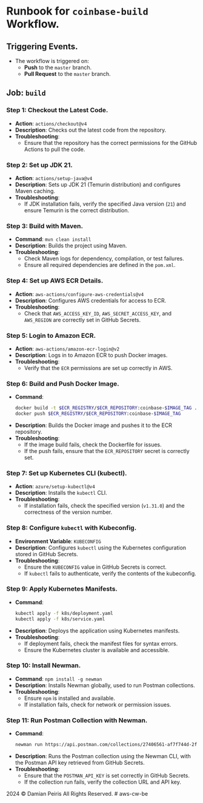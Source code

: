# Runbook for `coinbase-build` Workflow.

## Triggering Events.
- The workflow is triggered on:
  - **Push** to the `master` branch.
  - **Pull Request** to the `master` branch.

## Job: `build`

### Step 1: Checkout the Latest Code.
- **Action**: `actions/checkout@v4`
- **Description**: Checks out the latest code from the repository.
- **Troubleshooting**: 
  - Ensure that the repository has the correct permissions for the GitHub Actions to pull the code.

### Step 2: Set up JDK 21.
- **Action**: `actions/setup-java@v4`
- **Description**: Sets up JDK 21 (Temurin distribution) and configures Maven caching.
- **Troubleshooting**: 
  - If JDK installation fails, verify the specified Java version (`21`) and ensure Temurin is the correct distribution.

### Step 3: Build with Maven.
- **Command**: `mvn clean install`
- **Description**: Builds the project using Maven.
- **Troubleshooting**: 
  - Check Maven logs for dependency, compilation, or test failures.
  - Ensure all required dependencies are defined in the `pom.xml`.

### Step 4: Set up AWS ECR Details.
- **Action**: `aws-actions/configure-aws-credentials@v4`
- **Description**: Configures AWS credentials for access to ECR.
- **Troubleshooting**: 
  - Check that `AWS_ACCESS_KEY_ID`, `AWS_SECRET_ACCESS_KEY`, and `AWS_REGION` are correctly set in GitHub Secrets.

### Step 5: Login to Amazon ECR.
- **Action**: `aws-actions/amazon-ecr-login@v2`
- **Description**: Logs in to Amazon ECR to push Docker images.
- **Troubleshooting**: 
  - Verify that the `ECR` permissions are set up correctly in AWS.

### Step 6: Build and Push Docker Image.
- **Command**: 
  ```bash
  docker build -t $ECR_REGISTRY/$ECR_REPOSITORY:coinbase-$IMAGE_TAG .
  docker push $ECR_REGISTRY/$ECR_REPOSITORY:coinbase-$IMAGE_TAG
  ```
- **Description**: Builds the Docker image and pushes it to the ECR repository.
- **Troubleshooting**: 
  - If the image build fails, check the Dockerfile for issues.
  - If the push fails, ensure that the `ECR_REPOSITORY` secret is correctly set.

### Step 7: Set up Kubernetes CLI (kubectl).
- **Action**: `azure/setup-kubectl@v4`
- **Description**: Installs the `kubectl` CLI.
- **Troubleshooting**: 
  - If installation fails, check the specified version (`v1.31.0`) and the correctness of the version number.

### Step 8: Configure `kubectl` with Kubeconfig.
- **Environment Variable**: `KUBECONFIG`
- **Description**: Configures `kubectl` using the Kubernetes configuration stored in GitHub Secrets.
- **Troubleshooting**: 
  - Ensure the `KUBECONFIG` value in GitHub Secrets is correct.
  - If `kubectl` fails to authenticate, verify the contents of the kubeconfig.

### Step 9: Apply Kubernetes Manifests.
- **Command**: 
  ```bash
  kubectl apply -f k8s/deployment.yaml
  kubectl apply -f k8s/service.yaml
  ```
- **Description**: Deploys the application using Kubernetes manifests.
- **Troubleshooting**: 
  - If deployment fails, check the manifest files for syntax errors.
  - Ensure the Kubernetes cluster is available and accessible.

### Step 10: Install Newman.
- **Command**: `npm install -g newman`
- **Description**: Installs Newman globally, used to run Postman collections.
- **Troubleshooting**: 
  - Ensure `npm` is installed and available.
  - If installation fails, check for network or permission issues.

### Step 11: Run Postman Collection with Newman.
- **Command**: 
  ```bash
  newman run https://api.postman.com/collections/27406561-af7f744d-2fad-475d-8cd9-27fa633d78db?access_key=$POSTMAN_API_KEY
  ```
- **Description**: Runs the Postman collection using the Newman CLI, with the Postman API key retrieved from GitHub Secrets.
- **Troubleshooting**: 
  - Ensure that the `POSTMAN_API_KEY` is set correctly in GitHub Secrets.
  - If the collection run fails, verify the collection URL and API key.


2024 ©️ Damian Peiris All Rights Reserved.
#   a w s - c w - b e  
 